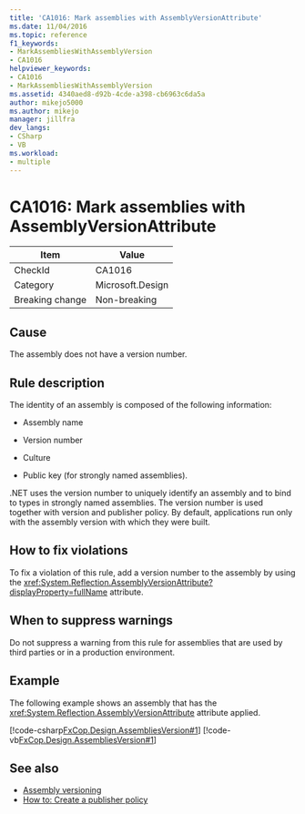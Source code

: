 ```yaml
---
title: 'CA1016: Mark assemblies with AssemblyVersionAttribute'
ms.date: 11/04/2016
ms.topic: reference
f1_keywords:
- MarkAssembliesWithAssemblyVersion
- CA1016
helpviewer_keywords:
- CA1016
- MarkAssembliesWithAssemblyVersion
ms.assetid: 4340aed8-d92b-4cde-a398-cb6963c6da5a
author: mikejo5000
ms.author: mikejo
manager: jillfra
dev_langs:
- CSharp
- VB
ms.workload:
- multiple
---
```

# CA1016: Mark assemblies with AssemblyVersionAttribute

|Item|Value|
|-|-|
|CheckId|CA1016|
|Category|Microsoft.Design|
|Breaking change|Non-breaking|

## Cause

The assembly does not have a version number.

## Rule description

The identity of an assembly is composed of the following information:

- Assembly name

- Version number

- Culture

- Public key (for strongly named assemblies).

.NET uses the version number to uniquely identify an assembly and to bind to types in strongly named assemblies. The version number is used together with version and publisher policy. By default, applications run only with the assembly version with which they were built.

## How to fix violations

To fix a violation of this rule, add a version number to the assembly by using the <xref:System.Reflection.AssemblyVersionAttribute?displayProperty=fullName> attribute.

## When to suppress warnings

Do not suppress a warning from this rule for assemblies that are used by third parties or in a production environment.

## Example

The following example shows an assembly that has the <xref:System.Reflection.AssemblyVersionAttribute> attribute applied.

[!code-csharp[FxCop.Design.AssembliesVersion#1](../code-quality/codesnippet/CSharp/ca1016-mark-assemblies-with-assemblyversionattribute_1.cs)]
[!code-vb[FxCop.Design.AssembliesVersion#1](../code-quality/codesnippet/VisualBasic/ca1016-mark-assemblies-with-assemblyversionattribute_1.vb)]

## See also

- [Assembly versioning](/dotnet/framework/app-domains/assembly-versioning)
- [How to: Create a publisher policy](/dotnet/framework/configure-apps/how-to-create-a-publisher-policy)
